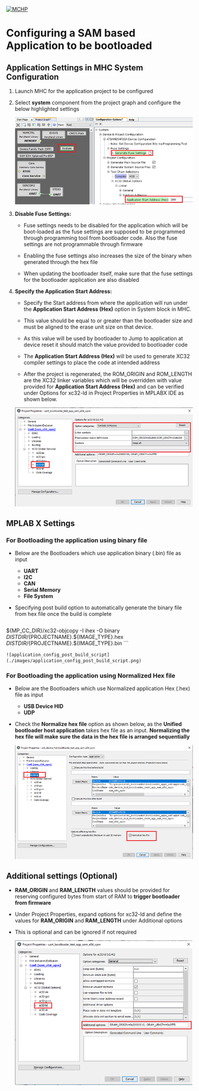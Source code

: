 
[![MCHP](https://www.microchip.com/ResourcePackages/Microchip/assets/dist/images/logo.png)](https://www.microchip.com)

# Configuring a SAM based Application to be bootloaded

## Application Settings in MHC System Configuration

1. Launch MHC for the application project to be configured
2. Select **system** component from the project graph and configure the below highlighted settings

    ![application_config_mhc_setting](./images/application_config_mhc_setting.png)

3. **Disable Fuse Settings:**
    - Fuse settings needs to be disabled for the application which will be boot-loaded as the fuse settings are supposed to be programmed through programming tool from bootloader code. Also the fuse settings are not programmable through firmware

    - Enabling the fuse settings also increases the size of the binary when generated through the hex file

    - When updating the bootloader itself, make sure that the fuse settings for the bootloader application are also disabled

4. **Specify the Application Start Address:**
    - Specify the Start address from where the application will run under the **Application Start Address (Hex)** option in System block in MHC.

    - This value should be equal to or greater than the bootloader size and must be aligned to the erase unit size on that device.

    - As this value will be used by bootloader to Jump to application at device reset it should match the value provided to bootloader code

    - The **Application Start Address (Hex)** will be used to generate XC32 compiler settings to place the code at intended address

    - After the project is regenerated, the ROM_ORIGIN and ROM_LENGTH are the XC32 linker variables which will be overridden with value provided for **Application Start Address (Hex)** and can be verified under Options for xc32-ld in Project Properties in MPLABX IDE as shown below.

    ![application_config_xc32_ld_rom](./images/application_config_xc32_ld_rom.png)

## MPLAB X Settings

### For Bootloading the application using binary file

- Below are the Bootloaders which use application binary (.bin) file as input
    - **UART**
    - **I2C**
    - **CAN**
    - **Serial Memory**
    - **File System**

- Specifying post build option to automatically generate the binary file from hex file once the build is complete

    ```
${MP_CC_DIR}/xc32-objcopy -I ihex -O binary ${DISTDIR}/${PROJECTNAME}.${IMAGE_TYPE}.hex ${DISTDIR}/${PROJECTNAME}.${IMAGE_TYPE}.bin
    ```

    ![application_config_post_build_script](./images/application_config_post_build_script.png)

### For Bootloading the application using Normalized Hex file

- Below are the Bootloaders which use Normalized application Hex (.hex) file as input
    - **USB Device HID**
    - **UDP**

- Check the **Normalize hex file** option as shown below, as the **Unified bootloader host application** takes hex file as an input. **Normalizing the hex file will make sure the data in the hex file is arranged sequentially**

    ![application_config_normalize_hex](./images/application_config_normalize_hex.png)

## Additional settings (Optional)

- **RAM_ORIGIN** and **RAM_LENGTH** values should be provided for reserving configured bytes from start of RAM to **trigger bootloader from firmware**

- Under Project Properties, expand options for xc32-ld and define the values for **RAM_ORIGIN** and **RAM_LENGTH** under Additional options

- This is optional and can be ignored if not required

    ![application_config_xc32_ld_ram](./images/application_config_xc32_ld_ram.png)
